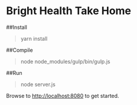 Bright Health Take Home
==================================

##Install
> yarn install

##Compile
> node node_modules/gulp/bin/gulp.js 

##Run
> node server.js

Browse to [http://localhost:8080](http://localhost:8080) to get started.
